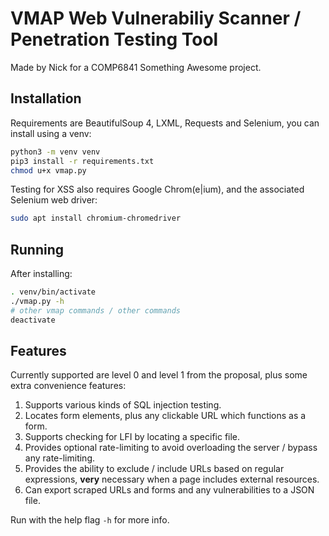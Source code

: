 # VMAP Web Vulnerabiliy Scanner / Penetration Testing Tool

Made by Nick for a COMP6841 Something Awesome project.

## Installation

Requirements are BeautifulSoup 4, LXML, Requests and Selenium, you can install using a venv:

```sh
python3 -m venv venv
pip3 install -r requirements.txt
chmod u+x vmap.py
```

Testing for XSS also requires Google Chrom(e|ium), and the associated Selenium web driver:

```sh
sudo apt install chromium-chromedriver
```

## Running

After installing:

```sh
. venv/bin/activate
./vmap.py -h
# other vmap commands / other commands
deactivate
```

## Features

Currently supported are level 0 and level 1 from the proposal, plus some extra convenience features:

1. Supports various kinds of SQL injection testing.
2. Locates form elements, plus any clickable URL which functions as a form.
3. Supports checking for LFI by locating a specific file.
4. Provides optional rate-limiting to avoid overloading the server / bypass any rate-limiting.
5. Provides the ability to exclude / include URLs based on regular expressions, **very** necessary when a page includes external resources.
6. Can export scraped URLs and forms and any vulnerabilities to a JSON file.

Run with the help flag `-h` for more info.
